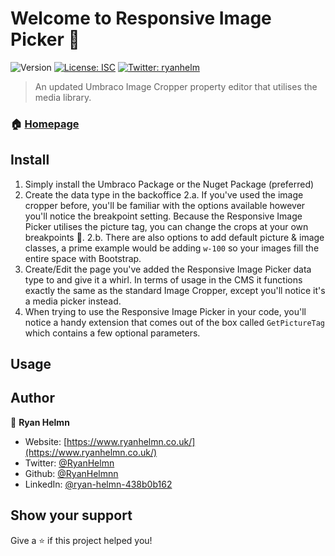 # Welcome to Responsive Image Picker 👋
![Version](https://img.shields.io/badge/version-1.0.0-blue.svg?cacheSeconds=2592000)
[![License: ISC](https://img.shields.io/badge/License-ISC-yellow.svg)](#)
[![Twitter: ryanhelm](https://img.shields.io/twitter/follow/ryanhelmn.svg?style=social)](https://twitter.com/ryanhelmn)

> An updated Umbraco Image Cropper property editor that utilises the media library.

### 🏠 [Homepage](https://www.ryanhelmn.co.uk/portfolio/responsive-image-picker-umbraco-package/)

## Install

1. Simply install the Umbraco Package or the Nuget Package (preferred)
2. Create the data type in the backoffice
2.a. If you've used the image cropper before, you'll be familiar with the options available however you'll notice the breakpoint setting. Because the Responsive Image Picker utilises the picture tag, you can change the crops at your own breakpoints 🧙‍.
2.b. There are also options to add default picture & image classes, a prime example would be adding ``w-100`` so your images fill the entire space with Bootstrap.
5. Create/Edit the page you've added the Responsive Image Picker data type to and give it a whirl. In terms of usage in the CMS it functions exactly the same as the standard Image Cropper, except you'll notice it's a media picker instead.
6. When trying to use the Responsive Image Picker in your code, you'll notice a handy extension that comes out of the box called ``GetPictureTag`` which contains a few optional parameters.


## Usage


## Author

👤 **Ryan Helmn**

* Website: [https://www.ryanhelmn.co.uk/](https://www.ryanhelmn.co.uk/)
* Twitter: [@RyanHelmn](https://twitter.com/ryanhelmn)
* Github: [@RyanHelmnn](https://github.com/RyanHelmn)
* LinkedIn: [@ryan-helmn-438b0b162](https://linkedin.com/in/ryan-helmn-438b0b162)

## Show your support

Give a ⭐️ if this project helped you!

